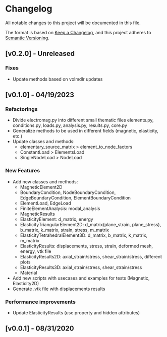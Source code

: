 # Changelog

All notable changes to this project will be documented in this file.

The format is based on [Keep a Changelog](https://keepachangelog.com/en/1.0.0/),
and this project adheres to [Semantic Versioning](https://semver.org/spec/v2.0.0.html).

## [v0.2.0] - Unreleased

### Fixes

* Update methods based on volmdlr updates


## [v0.1.0] - 04/19/2023

### Refactorings

* Divide electromag.py into different small thematic files
  elements.py, conditions.py, loads.py, analysis.py, results.py, core.py
* Generalize methods to be used in different fields (magnetic, elasticity, etc.)
* Update classes and methods:
   - elementary_source_matrix > element_to_node_factors
   - ConstantLoad > ElementsLoad
   - SingleNodeLoad > NodeLoad

### New Features

* Add new classes and methods:
   - MagneticElement2D
   - BoundaryCondition, NodeBoundaryCondition, EdgeBoundaryCondition, ElementBoundaryCondition
   - ElementLoad, EdgeLoad
   - FiniteElementAnalysis: modal_analysis
   - MagneticResults
   - ElasticityElement: d_matrix, energy
   - ElasticityTriangularElement2D: d_matrix(plane_strain, plane_stress), b_matrix, k_matrix, strain, stress, m_matrix
   - ElasticityTetrahedralElement3D: d_matrix, b_matrix, k_matrix, m_matrix
   - ElasticityResults: displacements, stress, strain, deformed mesh, energy, vtk file
   - ElasticityResults2D: axial_strain/stress, shear_strain/stress, different plots
   - ElasticityResults3D: axial_strain/stress, shear_strain/stress
   - Material
* Add new scripts with usecases and examples for tests (Magnetic, Elasticity2D)
* Generate .vtk file with displacements results

### Performance improvements

* Update ElasticityResults (use property and hidden attributes)


## [v0.0.1] - 08/31/2020
